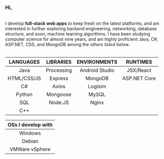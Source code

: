 ### Hi,
<br>
I develop <b>full-stack web apps</b> to keep fresh on the latest platforms, and am interested in further exploring backend engineering, 
networking, database structure, and soon, machine learning algorithms. I have been studying computer science for almost nine years, and am highly proficient Java, C#, ASP.NET, CSS, and MongoDB among the <i>others listed below</i>.
<br><br>

|  <b>LANGUAGES |  LIBRARIES |  ENVIRONMENTS  | RUNTIMES</b>|   
|:----------:|:----------:|:--------------:|:------------:| 
|    Java    | Processing | Android Studio | JSX/React    |   
| HTML/CSS/JS|   Express  |     MongoDB    | ASP.NET Core |   
|     C#     |    Axios   |     Logisim    |              |   
|   Python   |  Mongoose  |      MySQL     |              |
|     SQL    |   Node.JS  |      Nginx     |              |
|     C++    |

|  <b>OSs I develop with</b> |
|:--------------------------:|
| Windows                    |
| Debian                     |
| VMWare vSphere             |
